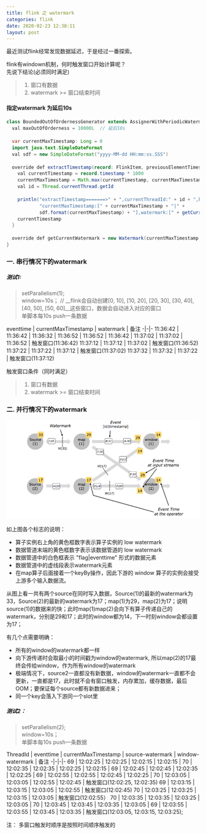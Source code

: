 ```yaml
---
title: flink 之 watermark
categories: flink
date: 2020-02-23 12:38:11
layout: post
---
```


最近测试flink经常发现数据延迟，于是经过一番探索。

flink有windown机制，何时触发窗口开始计算呢？    
先说下结论(必须同时满足)
> 1. 窗口有数据
> 2. watermark >= 窗口结束时间

#### 指定watermark 为延后10s
``` java
class BoundedOutOfOrdernessGenerator extends AssignerWithPeriodicWatermarks[FlinkItem] {
  val maxOutOfOrderness = 10000L  // 延后10s

  var currentMaxTimestamp: Long = 0
  import java.text.SimpleDateFormat
  val sdf = new SimpleDateFormat("yyyy-MM-dd HH:mm:ss.SSS")

  override def extractTimestamp(record: FlinkItem, previousElementTimestamp: Long): Long = {
    val currentTimestamp = record.timestamp * 1000
    currentMaxTimestamp = Math.max(currentTimestamp, currentMaxTimestamp)
	val id = Thread.currentThread.getId

	println("extractTimestamp=======>" + ",currentThreadId:" + id + ",key:" + record.counter + ",eventtime:[" + record.timestamp + "|" + sdf.format(record.timestamp*1000) + "]," +
		    "currentMaxTimestamp:[" + currentMaxTimestamp + "|" +
			sdf.format(currentMaxTimestamp) + "],watermark:[" + getCurrentWatermark().getTimestamp() + "|" + sdf.format(getCurrentWatermark().getTimestamp()) + "]")
    currentTimestamp
  }

  override def getCurrentWatermark = new Watermark(currentMaxTimestamp - maxOutOfOrderness)
}
```
### 一. 串行情况下的watermark
##### 测试1:
> setParallelism(1);      
> window=10s； // __flink会自动创建[0, 10], [10, 20], [20, 30], [30, 40], [40, 50], [50, 60]__这些窗口，数据会自动进入对应的窗口   
> 单脚本每10s push一条数据     

eventtime | currentMaxTimestamp |  watermark  |  备注
-|-|-
11:36:42 | 11:36:42 | 11:36:32 | 
11:36:52 | 11:36:52 | 11:36:42 | 
11:37:02 | 11:37:02 | 11:36:52 | 触发窗口(11:36:42)
11:37:12 | 11:37:12 | 11:37:02 | 触发窗口(11:36:52)
11:37:22 | 11:37:22 | 11:37:12 | 触发窗口(11:37:02)
11:37:32 | 11:37:32 | 11:37:22 | 触发窗口(11:37:12)

触发窗口条件（同时满足）
> 1. 窗口有数据
> 2. watermark >= 窗口结束时间


### 二. 并行情况下的watermark
![并行视图的watermark](/assets/img/flink/watermark-in-paralle-stream.png)

如上图各个标志的说明：
- 算子实例右上角的黄色框数字表示算子实例的 low watermark
- 数据管道末端的黄色框数字表示该数据管道的 low watermark    
- 数据管道中的白色框表示 "flag\|eventtime" 形式的数据元素
- 数据管道中的虚线段表示watermark元素
- 在map算子后面接着一个keyBy操作，因此下游的 window 算子的实例会接受上游多个输入数据流。     

从图上看一共有两个source在同时写入数据，Source(1)的最新的watermark为33，Source(2)的最新的watermark为17；map(1)为29，map(2)为17；说明source(1)的数据来的快；此时map(1)map(2)会向下有算子传递自己的watermark，分别是29和17；此时的window都为14，下一时刻window会都设置为17；      

有几个点需要明确：
- 所有的window的watermark都一样
- 向下游传递时会取最小的时间戳为window的watermark, 所以map(2)的17最终会传给window，作为所有window的watermark
- 极端情况下，source2一直都没有新数据，window的watermark一直都不会更新，一直都是17，此时就不会有窗口触发，内存累加，缓存数据，最后OOM；要保证每个source都有新数据进来；
- 同一个key会落入下游同一个slot里

##### 测试2：
> setParallelism(2);    
> window=10s；   
> 单脚本每10s push一条数据     

ThreadId | eventtime | currentMaxTimestamp | source-watermark | window-watermark | 备注
-|-|-|-
69 | 12:02:25 | 12:02:25 | 12:02:15 | 12:02:15 | 
70 | 12:02:35 | 12:02:35 | 12:02:25 | 12:02:15 | 
69 | 12:02:45 | 12:02:45 | 12:02:35 | 12:02:25 |
69 | 12:02:55 | 12:02:55 | 12:02:45 | 12:02:25 |
70 | 12:03:05 | 12:03:05 | 12:02:55 | 12:02:45 | 触发窗口(12:02:25, 12:02:35)
69 | 12:03:15 | 12:03:15 | 12:03:05 | 12:02:55 | 触发窗口(12:02:45)
70 | 12:03:25 | 12:03:25 | 12:03:15 | 12:03:05 | 触发窗口(12:02:55）
70 | 12:03:35 | 12:03:35 | 12:03:25 | 12:03:05 | 
70 | 12:03:45 | 12:03:45 | 12:03:35 | 12:03:05 |
69 | 12:03:55 | 12:03:55 | 12:03:45 | 12:03:35 | 触发窗口(12:03:05, 12:03:15, 12:03:25); 

注： 多窗口触发时顺序是按照时间顺序触发的



<style>
table th:first-of-type {
    width: 11%;
}
table th:nth-of-type(2) {
    width: 15%;
}
table th:nth-of-type(3) {
    width: 15%;
}
table th:nth-of-type(4) {
    width: 15%;
}
table th:nth-of-type(5) {
    width: 15%;
}
</style>


